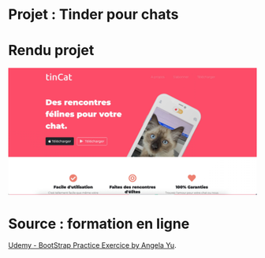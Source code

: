 # Projet : Tinder pour chats
# Rendu projet
![Aperçu du projet](/apercu.jpg "Aperçu")

# Source : formation en ligne
[Udemy - BootStrap Practice Exercice by Angela Yu](https://www.udemy.com/course/the-complete-web-development-bootcamp/).
